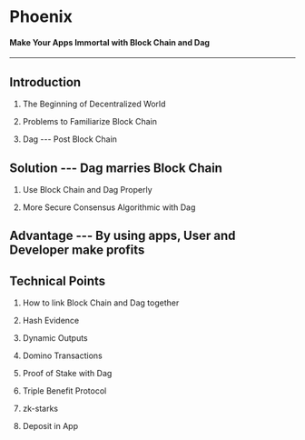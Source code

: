 # Phoenix
#### Make Your Apps Immortal with Block Chain and Dag
-------------------------------------------------------


## Introduction
1. The Beginning of Decentralized World

1. Problems to Familiarize Block Chain

1. Dag --- Post Block Chain


## Solution --- Dag marries Block Chain 
1. Use Block Chain and Dag Properly 

1. More Secure Consensus Algorithmic with Dag


## Advantage --- By using apps, User and Developer make profits


## Technical Points
1. How to link Block Chain and Dag together
 1. Hash Evidence 
 1. Dynamic Outputs
 1. Domino Transactions

1. Proof of Stake with Dag

1. Triple Benefit Protocol

1. zk-starks

1. Deposit in App

